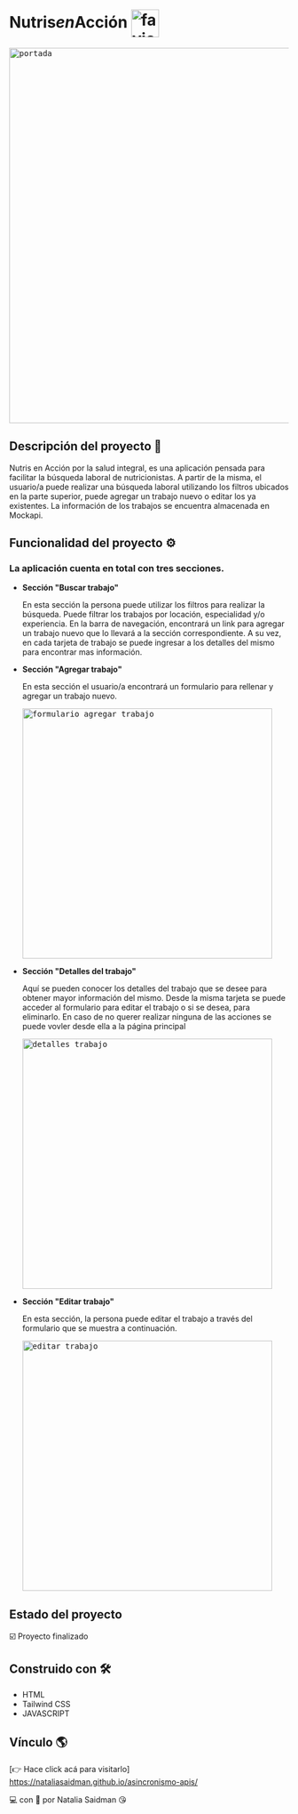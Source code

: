 # Nutris*en*Acción <img src="https://user-images.githubusercontent.com/107443979/207431412-9626c305-0c96-401f-8793-8e833e0f0186.png" alt="favicon" width="50" height="50" align="center"/> 

<kbd><img src="https://user-images.githubusercontent.com/107443979/207431914-0393bb34-c429-4dfa-93c5-ee7962c7dd42.png" alt="portada" width="675" heigth="480"/></kbd>

## Descripción del proyecto 📌
Nutris en Acción por la salud integral, es una aplicación pensada para facilitar la búsqueda laboral de nutricionistas. A partir de la misma, el usuario/a puede realizar una búsqueda laboral utilizando los filtros ubicados en la parte superior, puede agregar un trabajo nuevo o editar los ya existentes. La información de los trabajos se encuentra almacenada en Mockapi.

## Funcionalidad del proyecto ⚙️
### La aplicación cuenta en total con tres secciones.

- **Sección "Buscar trabajo"**
    
   En esta sección la persona puede utilizar los filtros para realizar la búsqueda. Puede filtrar los trabajos por locación, especialidad y/o experiencia.
   En la barra de navegación, encontrará un link para agregar un trabajo nuevo que lo llevará a la sección correspondiente. 
   A su vez, en cada tarjeta de trabajo se puede ingresar a los detalles del mismo para encontrar mas información. 
   
- **Sección "Agregar trabajo"**
   
   En esta sección el usuario/a encontrará un formulario para rellenar y agregar un trabajo nuevo.
   
   <kbd><img src="https://user-images.githubusercontent.com/107443979/207435963-6ef0698f-cb44-46bb-8199-715244d20e87.png" alt="formulario agregar trabajo" width="450" heigth="325"/></kbd>
   
- **Sección "Detalles del trabajo"**
   
   Aquí se pueden conocer los detalles del trabajo que se desee para obtener mayor información del mismo. Desde la misma tarjeta se puede acceder al formulario para editar el trabajo o si se desea, para eliminarlo. En caso de no querer realizar ninguna de las acciones se puede vovler desde ella a la página principal
   
    <kbd><img src="https://user-images.githubusercontent.com/107443979/207437524-ad1dff50-faef-4a60-9e08-5acbdb99532b.png" alt="detalles trabajo" width="450" heigth="325"/></kbd>
   
- **Sección "Editar trabajo"**
    
    En esta sección, la persona puede editar el trabajo a través del formulario que se muestra a continuación.
    
     <kbd><img src="https://user-images.githubusercontent.com/107443979/207438879-0d3effb2-ad9b-4f93-8440-32546e41d556.png" alt="editar trabajo" width="450" heigth="325"/></kbd>

## Estado del proyecto 
☑️ Proyecto finalizado

## Construido con 🛠
- HTML
- Tailwind CSS
- JAVASCRIPT    

## Vínculo 🌎
[👉 Hace click acá para visitarlo] https://nataliasaidman.github.io/asincronismo-apis/         
     
💻 con &#128154; por Natalia Saidman 😘
    
